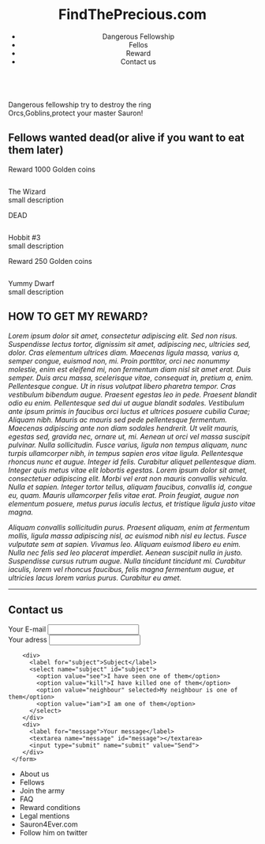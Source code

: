 <!DOCTYPE html>
<html lang="en">
  <head>
    <title>Findtheprecious</title>
  </head>
  <body>
    <header>
      <h1>FindThePrecious.com</h1>
      <nav>
        <div>
          <ul>
            <li>Dangerous Fellowship</li>
            <li>Fellos</li>  
            <li>Reward</li>
            <li>Contact us</li>
          </ul>
         </div>
        </nav>
      </header>
    <section>
      <div>
        <img src="https://via.placeholder.com/140x140" alt="">
        <p>Dangerous fellowship try to destroy the ring<br> Orcs,Goblins,protect your master Sauron!
        </p>
      </div>
     <div>
      <h2>Fellows wanted dead(or alive if you want to eat them later)</h2>
       <p>Reward 1000 Golden coins</p>
       <img src="https://via.placeholder.com/140x140" alt="">
       <p>The Wizard <br>small description</p>
     </div>
     <div>
      <p>DEAD</p>
      <img src="https://via.placeholder.com/140x140" alt="">
      <p>Hobbit #3 <br>small description</p> 
     </div>
     <div>
      <p>Reward 250 Golden coins</p>
      <img src="https://via.placeholder.com/140x140" alt="">
      <p>Yummy Dwarf <br> small description</p>
     </div>
    </section>
    <section>
      <h2>HOW TO GET MY REWARD?</h2>
      <p><I>Lorem ipsum dolor sit amet, consectetur adipiscing elit. Sed non risus. Suspendisse lectus tortor, dignissim sit amet, adipiscing nec, ultricies sed, dolor. Cras elementum ultrices diam. Maecenas ligula massa, varius a, semper congue, euismod non, mi. Proin porttitor, orci nec nonummy molestie, enim est eleifend mi, non fermentum diam nisl sit amet erat. Duis semper. Duis arcu massa, scelerisque vitae, consequat in, pretium a, enim. Pellentesque congue. Ut in risus volutpat libero pharetra tempor. Cras vestibulum bibendum augue. Praesent egestas leo in pede. Praesent blandit odio eu enim. Pellentesque sed dui ut augue blandit sodales. Vestibulum ante ipsum primis in faucibus orci luctus et ultrices posuere cubilia Curae; Aliquam nibh. Mauris ac mauris sed pede pellentesque fermentum. Maecenas adipiscing ante non diam sodales hendrerit.
Ut velit mauris, egestas sed, gravida nec, ornare ut, mi. Aenean ut orci vel massa suscipit pulvinar. Nulla sollicitudin. Fusce varius, ligula non tempus aliquam, nunc turpis ullamcorper nibh, in tempus sapien eros vitae ligula. Pellentesque rhoncus nunc et augue. Integer id felis. Curabitur aliquet pellentesque diam. Integer quis metus vitae elit lobortis egestas. Lorem ipsum dolor sit amet, consectetuer adipiscing elit. Morbi vel erat non mauris convallis vehicula. Nulla et sapien. Integer tortor tellus, aliquam faucibus, convallis id, congue eu, quam. Mauris ullamcorper felis vitae erat. Proin feugiat, augue non elementum posuere, metus purus iaculis lectus, et tristique ligula justo vitae magna.

Aliquam convallis sollicitudin purus. Praesent aliquam, enim at fermentum mollis, ligula massa adipiscing nisl, ac euismod nibh nisl eu lectus. Fusce vulputate sem at sapien. Vivamus leo. Aliquam euismod libero eu enim. Nulla nec felis sed leo placerat imperdiet. Aenean suscipit nulla in justo. Suspendisse cursus rutrum augue. Nulla tincidunt tincidunt mi. Curabitur iaculis, lorem vel rhoncus faucibus, felis magna fermentum augue, et ultricies lacus lorem varius purus. Curabitur eu amet.</I>
      </p>
    </section>
    <hr>
    <section>
      <h2>Contact us</h2>
      <form method=post>
        <div>
          <label for="email">Your E-mail</label>
          <input type="email" name="email" id="email"/>
        </div>
        <div>
          <label for="adresse">Your adress</label>
          <input type="text" name="adresse" id="adresse"/>
        </div>
        
        <div>
          <label for="subject">Subject</label>
          <select name="subject" id="subject">
            <option value="see">I have seen one of them</option>
            <option value="kill">I have killed one of them</option>
            <option value="neighbour" selected>My neighbour is one of them</option>
            <option value="iam">I am one of them</option>
          </select>
        </div>  
        <div>
          <label for="message">Your message</label>
          <textarea name="message" id="message"></textarea> 
          <input type="submit" name="submit" value="Send">
        </div>
     </form>
  </section>
    <footer>
      <ul>
        <li>About us</li>
        <li>Fellows</li>
        <li>Join the army</li>
        <li>FAQ</li>
        <li>Reward conditions</li>
        <li>Legal mentions</li>
        <li>Sauron4Ever.com</li>
        <li>Follow him on twitter</li>
      </ul>
    </footer>
  </body>
</html>
